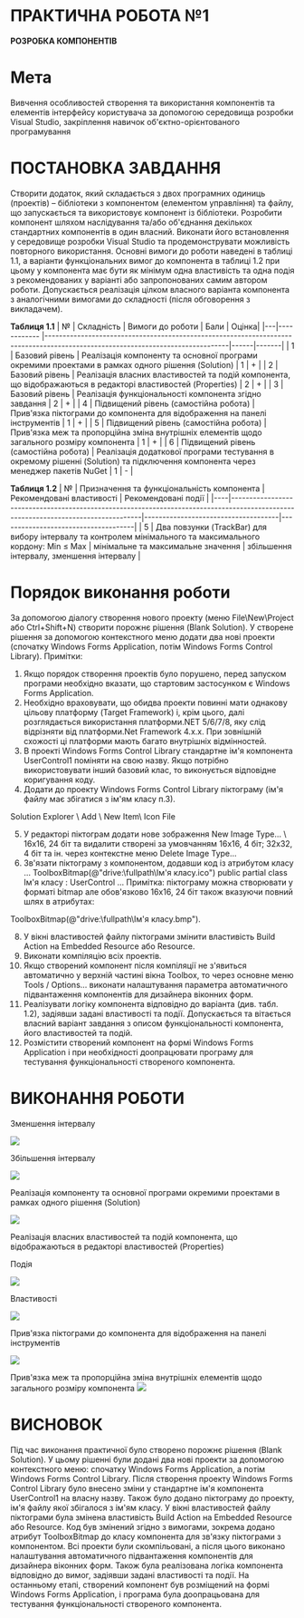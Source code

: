 # ПРАКТИЧНА РОБОТА №1

**РОЗРОБКА КОМПОНЕНТІВ**

# Мета

Вивчення особливостей створення та використання компонентів та елементів інтерфейсу користувача за допомогою середовища розробки Visual Studio, закріплення навичок об'єктно-орієнтованого програмування

# ПОСТАНОВКА ЗАВДАННЯ 

Створити додаток, який складається з двох програмних одиниць (проектів) – бібліотеки з компонентом (елементом управління) та файлу, що запускається та використовує компонент із бібліотеки. Розробити компонент шляхом наслідування та/або об'єднання декількох стандартних компонентів в один власний. Виконати його встановлення у середовище розробки Visual Studio та продемонструвати можливість повторного використання.
Основні вимоги до роботи наведені в таблиці 1.1, а варіанти функціональних вимог до компонента в таблиці 1.2 при цьому у компонента має бути як мінімум одна властивість та одна подія з рекомендованих у варіанті або запропонованих самим автором роботи. Допускається реалізація цілком власного варіанта компонента з аналогічними вимогами до складності (після обговорення з викладачем).

**Таблиця 1.1**
| № | Складність                            | Вимоги до роботи                                                                                                               | Бали | Оцінка|
|---|------------                           |--------------------------------------------------------------------------------------------------------------------------------|------|-------|
| 1 | Базовий рівень                        | Реалізація компоненту та основної програми окремими проектами в рамках одного рішення (Solution)                               |  1   |   +   |
| 2 | Базовий рівень                        | Реалізація власних властивостей та подій компонента, що відображаються в редакторі властивостей (Properties)                   |  2   |   +   |
| 3 | Базовий рівень                        | Реалізація функціональності компонента згідно завдання                                                                         |  2   |   +   |
| 4 | Підвищений рівень (самостійна робота) | Прив'язка піктограми до компонента для відображення на панелі інструментів                                                     |  1   |   +   |
| 5 | Підвищений рівень (самостійна робота) | Прив'язка меж та пропорційна зміна внутрішніх елементів щодо загального розміру компонента                                     |  1   |   +   |
| 6 | Підвищений рівень (самостійна робота) | Реалізація додаткової програми тестування в окремому рішенні (Solution) та підключення компонента через менеджер пакетів NuGet |  1   |   -   |

**Таблиця 1.2**
| №  | Призначення та функціональність компонента                                                                                       | Рекомендовані властивості            | Рекомендовані події                 |
|----|-----------------------------------------------------------------------------------------------------------------------------------|-------------------------------------|-------------------------------------|
|  5 | Два повзунки (TrackBar) для вибору інтервалу та контролем мінімального та максимального кордону: Min ≤ Max                        | мінімальне та максимальне значення  | збільшення інтервалу, зменшення інтервалу |

# Порядок виконання роботи
За допомогою діалогу створення нового проекту (меню File\New\Project або Ctrl+Shift+N) створити порожнє рішення (Blank Solution).
У створене рішення за допомогою контекстного меню додати два нові проекти (спочатку Windows Forms Application, потім Windows Forms Control Library).
Примітки:
1. Якщо порядок створення проектів було порушено, перед запуском програми необхідно вказати, що стартовим застосунком є Windows Forms Application.
2. Необхідно враховувати, що обидва проекти повинні мати однакову цільову платформу (Target Framework) і, крім цього, далі розглядається використання платформи.NET 5/6/7/8, яку слід відрізняти від платформи.Net Framework 4.x.x. При зовнішній схожості ці платформи мають багато внутрішніх відмінностей.
3. В проекті Windows Forms Control Library стандартне ім'я компонента UserControl1 поміняти на свою назву. Якщо потрібно використовувати інший базовий клас, то виконується відповідне коригування коду.
4. Додати до проекту Windows Forms Control Library піктограму (ім'я файлу має збігатися з ім'ям класу п.3).

Solution Explorer \ Add \ New Item\ Icon File

5. У редакторі піктограм додати нове зображення
New Image Type… \ 16x16, 24 біт та видалити створені за умовчанням 16х16, 4 біт; 32х32, 4 біт та ін. через контекстне меню Delete Image Type…
6. Зв'язати піктограму з компонентом, додавши код із атрибутом класу
…
ToolboxBitmap(@"drive:\fullpath\Ім'я класу.ico")
 public partial class Ім'я класу : UserControl
…
Примітка: піктограму можна створювати у форматі bitmap але обов'язково 16x16, 24 біт також вказуючи повний шлях в атрибутах:

ToolboxBitmap(@"drive:\fullpath\Ім'я класу.bmp").

8. У вікні властивостей файлу піктограми змінити властивість Build Action на Embedded Resource або Resource.
9. Виконати компіляцію всіх проектів.
10. Якщо створений компонент після компіляції не з'явиться автоматично у верхній частині вікна Toolbox, то через основне меню Tools / Options… виконати налаштування параметра автоматичного підвантаження компонентів для дизайнера віконних форм.
11. Реалізувати логіку компонента відповідно до варіанта (див. табл. 1.2), задіявши задані властивості та події. Допускається та вітається власний варіант завдання з описом функціональності компонента, його властивостей та подій.
12. Розмістити створений компонент на формі Windows Forms Application і при необхідності доопрацювати програму для тестування функціональності створеного компонента.

# ВИКОНАННЯ РОБОТИ

Зменшення інтервалу

![](Тестовий_приклад_1.png)

Збільшення інтервалу

![](Т.png)

Реалізація компоненту та основної програми окремими проектами в рамках одного рішення (Solution)

![](проект.png)

Реалізація власних властивостей та подій компонента, що відображаються в редакторі властивостей (Properties)

Подія

![](подія.png)

Властивості

![](Властивості.png)

Прив'язка піктограми до компонента для відображення на панелі інструментів

![](Панель_інструментів.png)

Прив'язка меж та пропорційна зміна внутрішніх елементів щодо загального розміру компонента
![](Dock.png)

# ВИСНОВОК

Під час виконання практичної було створено порожнє рішення (Blank Solution). У цьому рішенні були додані два нові проекти за допомогою контекстного меню: спочатку Windows Forms Application, а потім Windows Forms Control Library. Після створення проекту Windows Forms Control Library було внесено зміни у стандартне ім'я компонента UserControl1 на власну назву. Також було додано піктограму до проекту, ім'я файлу якої збігалося з ім'ям класу. У вікні властивостей файлу піктограми була змінена властивість Build Action на Embedded Resource або Resource. Код був змінений згідно з вимогами, зокрема додано атрибут ToolboxBitmap до класу компонента для зв'язку піктограми з компонентом. Всі проекти були скомпільовані, а після цього виконано налаштування автоматичного підвантаження компонентів для дизайнера віконних форм. Також була реалізована логіка компонента відповідно до вимог, задіявши задані властивості та події. На останньому етапі, створений компонент був розміщений на формі Windows Forms Application, і програма була доопрацьована для тестування функціональності створеного компонента.
